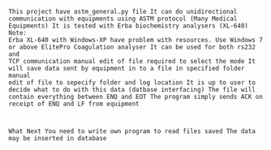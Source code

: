 <code>This project have astm_general.py file
It can do unidirectional communication with equipments using ASTM protocol (Many Medical Equipments)
It is tested with
	Erba biochemistry analysers (XL-640)
		Note: Erba XL-640 with Windows-XP have problem with resources. Use Windows 7 or above
	ElitePro Coagulation analyser
It can be used for both rs232 and TCP communication
	manual edit of file required to select the mode
It will save data sent by equipment in to a file in specified folder
	manual edit of file to sepecify folder and log location
It is up to user to decide what to do with this data (datbase interfacing)
The file will contain everything between ENQ and EOT
The program simply sends ACK on receipt of ENQ and LF from equipment

What Next
	You need to write own program to read files saved
	The data may be inserted in database
<code>
